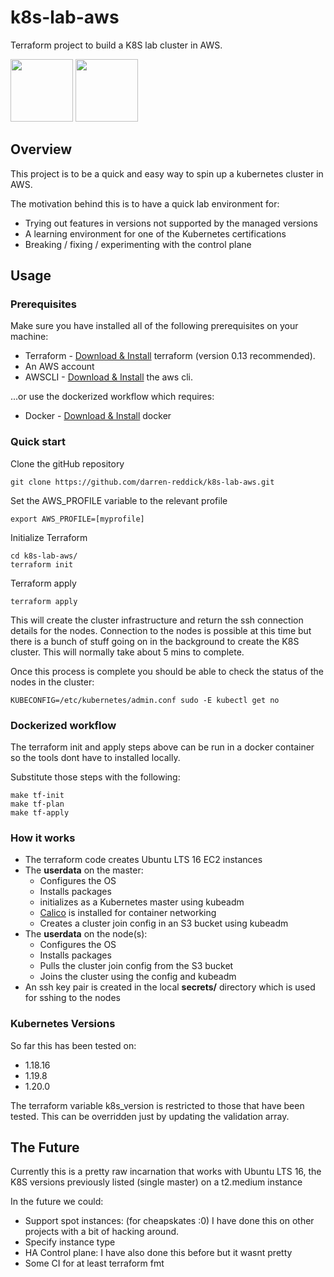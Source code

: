 # k8s-lab-aws

Terraform project to build a K8S lab cluster in AWS.

<p style align="left">
<img width="100" height="100" src="https://kubernetes.io/images/favicon.png">
<img width="100" height="100" src="https://static8.depositphotos.com/1479444/945/v/950/depositphotos_9450328-stock-illustration-mad-professor.jpg">
</p>

## Overview

This project is to be a quick and easy way to spin up a kubernetes cluster in AWS.

The motivation behind this is to have a quick lab environment for:
* Trying out features in versions not supported by the managed versions
* A learning environment for one of the Kubernetes certifications
* Breaking / fixing / experimenting with the control plane


## Usage

### Prerequisites

Make sure you have installed all of the following prerequisites on your machine:

* Terraform - [Download & Install](https://www.terraform.io/downloads.html) terraform (version 0.13 recommended). 
* An AWS account
* AWSCLI - [Download & Install](https://aws.amazon.com/cli/) the aws cli.

...or use the dockerized workflow which requires:

* Docker - [Download & Install](https://docs.docker.com/get-docker/) docker

### Quick start

Clone the gitHub repository

```
git clone https://github.com/darren-reddick/k8s-lab-aws.git
```

Set the AWS_PROFILE variable to the relevant profile
```
export AWS_PROFILE=[myprofile]
```

Initialize Terraform

```
cd k8s-lab-aws/
terraform init
```

Terraform apply
```
terraform apply
```

This will create the cluster infrastructure and return the ssh connection details for the nodes. 
Connection to the nodes is possible at this time but there is a bunch of stuff going on in the background to create the K8S cluster. This will normally take about 5 mins to complete.

Once this process is complete you should be able to check the status of the nodes in the cluster:
```
KUBECONFIG=/etc/kubernetes/admin.conf sudo -E kubectl get no
```

### Dockerized workflow

The terraform init and apply steps above can be run in a docker container so the tools dont have to installed locally.

Substitute those steps with the following:

```
make tf-init
make tf-plan
make tf-apply
```


### How it works

* The terraform code creates Ubuntu LTS 16 EC2 instances
* The **userdata** on the master:
    * Configures the OS
    * Installs packages
    * initializes as a Kubernetes master using kubeadm
    * [Calico](https://www.projectcalico.org/) is installed for container networking 
    * Creates a cluster join config in an S3 bucket using kubeadm
* The **userdata** on the node(s):
    * Configures the OS
    * Installs packages
    * Pulls the cluster join config from the S3 bucket
    * Joins the cluster using the config and kubeadm
* An ssh key pair is created in the local **secrets/** directory which is used for sshing to the nodes

### Kubernetes Versions

So far this has been tested on:
* 1.18.16
* 1.19.8
* 1.20.0

The terraform variable k8s_version is restricted to those that have been tested. This can be overridden just by updating the validation array.

## The Future

Currently this is a pretty raw incarnation that works with Ubuntu LTS 16, the K8S versions previously listed (single master) on a t2.medium instance

In the future we could:

* Support spot instances: (for cheapskates :0) I have done this on other projects with a bit of hacking around.
* Specify instance type
* HA Control plane: I have also done this before but it wasnt pretty
* Some CI for at least terraform fmt




